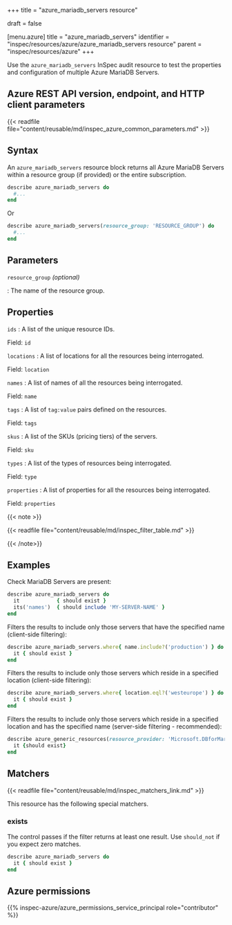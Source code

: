 +++
title = "azure_mariadb_servers resource"

draft = false


[menu.azure]
title = "azure_mariadb_servers"
identifier = "inspec/resources/azure/azure_mariadb_servers resource"
parent = "inspec/resources/azure"
+++

Use the `azure_mariadb_servers` InSpec audit resource to test the properties and configuration of multiple Azure MariaDB Servers.

## Azure REST API version, endpoint, and HTTP client parameters

{{< readfile file="content/reusable/md/inspec_azure_common_parameters.md" >}}

## Syntax

An `azure_mariadb_servers` resource block returns all Azure MariaDB Servers within a resource group (if provided) or the entire subscription.

```ruby
describe azure_mariadb_servers do
  #...
end
```

Or

```ruby
describe azure_mariadb_servers(resource_group: 'RESOURCE_GROUP') do
  #...
end
```

## Parameters

`resource_group` _(optional)_

: The name of the resource group.

## Properties

`ids`
: A list of the unique resource IDs.

  Field: `id`

`locations`
: A list of locations for all the resources being interrogated.

  Field: `location`

`names`
: A list of names of all the resources being interrogated.

  Field: `name`

`tags`
: A list of `tag:value` pairs defined on the resources.

  Field: `tags`

`skus`
: A list of the SKUs (pricing tiers) of the servers.

  Field: `sku`

`types`
: A list of the types of resources being interrogated.

  Field: `type`

`properties`
: A list of properties for all the resources being interrogated.

  Field: `properties`

{{< note >}}

{{< readfile file="content/reusable/md/inspec_filter_table.md" >}}

{{< /note>}}

## Examples

Check MariaDB Servers are present:

```ruby
describe azure_mariadb_servers do
  it            { should exist }
  its('names')  { should include 'MY-SERVER-NAME' }
end
```

Filters the results to include only those servers that have the specified name (client-side filtering):

```ruby
describe azure_mariadb_servers.where{ name.include?('production') } do
  it { should exist }
end
```

Filters the results to include only those servers which reside in a specified location (client-side filtering):

```ruby
describe azure_mariadb_servers.where{ location.eql?('westeurope') } do
  it { should exist }
end
```

Filters the results to include only those servers which reside in a specified location and has the specified name (server-side filtering - recommended):

```ruby
describe azure_generic_resources(resource_provider: 'Microsoft.DBforMariaDB/servers', substring_of_name: 'production', location: 'westeurope') do
  it {should exist}
end
```

## Matchers

{{< readfile file="content/reusable/md/inspec_matchers_link.md" >}}

This resource has the following special matchers.

### exists

The control passes if the filter returns at least one result. Use `should_not` if you expect zero matches.

```ruby
describe azure_mariadb_servers do
  it { should exist }
end
```

## Azure permissions

{{% inspec-azure/azure_permissions_service_principal role="contributor" %}}
